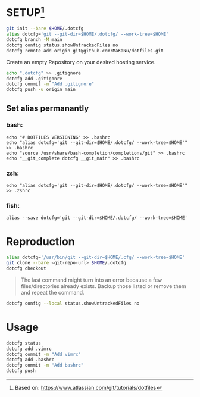# SETUP[^1]

``` bash
git init --bare $HOME/.dotcfg
alias dotcfg='git --git-dir=$HOME/.dotcfg/ --work-tree=$HOME'
dotcfg branch -M main
dotcfg config status.showUntrackedFiles no
dotcfg remote add origin git@github.com:MaKaNu/dotfiles.git
```
Create an empty Repository on your desired hosting service.

```bash
echo ".dotcfg" >> .gitignore
dotcfg add .gitigonre
dotcfg commit -m "Add .gitignore"
dotcfg push -u origin main
```

## Set alias permanantly
### bash:

```
echo "# DOTFILES VERSIONING" >> .bashrc
echo "alias dotcfg='git --git-dir=$HOME/.dotcfg/ --work-tree=$HOME'" >> .bashrc
echo "source /usr/share/bash-completion/completions/git" >> .bashrc
echo "__git_complete dotcfg __git_main" >> .bashrc
```
### zsh:

```
echo "alias dotcfg='git --git-dir=$HOME/.dotcfg/ --work-tree=$HOME'" >> .zshrc
```
### fish:

```
alias --save dotcfg='git --git-dir=$HOME/.dotcfg/ --work-tree=$HOME'
```


# Reproduction

```bash
alias dotcfg='/usr/bin/git --git-dir=$HOME/.cfg/ --work-tree=$HOME'
git clone --bare <git-repo-url> $HOME/.dotcfg
dotcfg checkout
```
>The last command might turn into an error because a few files/directories already exists. Backup those listed or remove them and repeat the command.

```bash
dotcfg config --local status.showUntrackedFiles no
```


# Usage
```bash
dotcfg status
dotcfg add .vimrc
dotcfg commit -m "Add vimrc"
dotcfg add .bashrc
dotcfg commit -m "Add bashrc"
dotcfg push
```

[^1]: Based on: https://www.atlassian.com/git/tutorials/dotfiles
